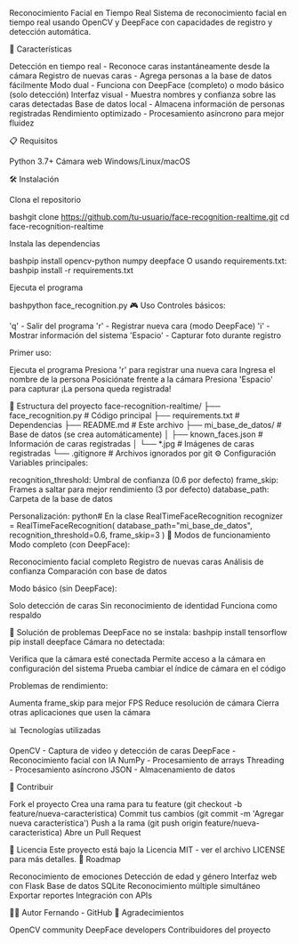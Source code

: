 
Reconocimiento Facial en Tiempo Real
Sistema de reconocimiento facial en tiempo real usando OpenCV y DeepFace con capacidades de registro y detección automática.

🚀 Características

Detección en tiempo real - Reconoce caras instantáneamente desde la cámara
Registro de nuevas caras - Agrega personas a la base de datos fácilmente
Modo dual - Funciona con DeepFace (completo) o modo básico (solo detección)
Interfaz visual - Muestra nombres y confianza sobre las caras detectadas
Base de datos local - Almacena información de personas registradas
Rendimiento optimizado - Procesamiento asíncrono para mejor fluidez

📋 Requisitos

Python 3.7+
Cámara web
Windows/Linux/macOS

🛠️ Instalación

Clona el repositorio

bashgit clone https://github.com/tu-usuario/face-recognition-realtime.git
cd face-recognition-realtime

Instala las dependencias

bashpip install opencv-python numpy deepface
O usando requirements.txt:
bashpip install -r requirements.txt

Ejecuta el programa

bashpython face_recognition.py
🎮 Uso
Controles básicos:

'q' - Salir del programa
'r' - Registrar nueva cara (modo DeepFace)
'i' - Mostrar información del sistema
'Espacio' - Capturar foto durante registro

Primer uso:

Ejecuta el programa
Presiona 'r' para registrar una nueva cara
Ingresa el nombre de la persona
Posiciónate frente a la cámara
Presiona 'Espacio' para capturar
¡La persona queda registrada!

📁 Estructura del proyecto
face-recognition-realtime/
├── face_recognition.py      # Código principal
├── requirements.txt         # Dependencias
├── README.md               # Este archivo
├── mi_base_de_datos/       # Base de datos (se crea automáticamente)
│   ├── known_faces.json    # Información de caras registradas
│   └── *.jpg              # Imágenes de caras registradas
└── .gitignore             # Archivos ignorados por git
⚙️ Configuración
Variables principales:

recognition_threshold: Umbral de confianza (0.6 por defecto)
frame_skip: Frames a saltar para mejor rendimiento (3 por defecto)
database_path: Carpeta de la base de datos

Personalización:
python# En la clase RealTimeFaceRecognition
recognizer = RealTimeFaceRecognition(
    database_path="mi_base_de_datos",
    recognition_threshold=0.6,
    frame_skip=3
)
🔧 Modos de funcionamiento
Modo completo (con DeepFace):

Reconocimiento facial completo
Registro de nuevas caras
Análisis de confianza
Comparación con base de datos

Modo básico (sin DeepFace):

Solo detección de caras
Sin reconocimiento de identidad
Funciona como respaldo

🐛 Solución de problemas
DeepFace no se instala:
bashpip install tensorflow
pip install deepface
Cámara no detectada:

Verifica que la cámara esté conectada
Permite acceso a la cámara en configuración del sistema
Prueba cambiar el índice de cámara en el código

Problemas de rendimiento:

Aumenta frame_skip para mejor FPS
Reduce resolución de cámara
Cierra otras aplicaciones que usen la cámara

📊 Tecnologías utilizadas

OpenCV - Captura de video y detección de caras
DeepFace - Reconocimiento facial con IA
NumPy - Procesamiento de arrays
Threading - Procesamiento asíncrono
JSON - Almacenamiento de datos

🤝 Contribuir

Fork el proyecto
Crea una rama para tu feature (git checkout -b feature/nueva-caracteristica)
Commit tus cambios (git commit -m 'Agregar nueva característica')
Push a la rama (git push origin feature/nueva-caracteristica)
Abre un Pull Request

📝 Licencia
Este proyecto está bajo la Licencia MIT - ver el archivo LICENSE para más detalles.
🎯 Roadmap

 Reconocimiento de emociones
 Detección de edad y género
 Interfaz web con Flask
 Base de datos SQLite
 Reconocimiento múltiple simultáneo
 Exportar reportes
 Integración con APIs

👨‍💻 Autor
Fernando - GitHub
🙏 Agradecimientos

OpenCV community
DeepFace developers
Contribuidores del proyecto
